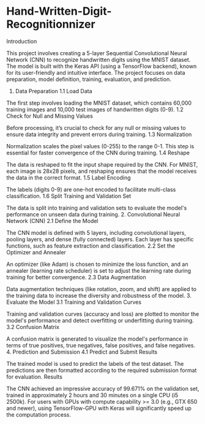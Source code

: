 # Hand-Written-Digit-Recognitionnizer

Introduction

This project involves creating a 5-layer Sequential Convolutional Neural Network (CNN) to recognize handwritten digits using the MNIST dataset. The model is built with the Keras API (using a TensorFlow backend), known for its user-friendly and intuitive interface. The project focuses on data preparation, model definition, training, evaluation, and prediction.
1. Data Preparation
1.1 Load Data

The first step involves loading the MNIST dataset, which contains 60,000 training images and 10,000 test images of handwritten digits (0-9).
1.2 Check for Null and Missing Values

Before processing, it’s crucial to check for any null or missing values to ensure data integrity and prevent errors during training.
1.3 Normalization

Normalization scales the pixel values (0-255) to the range 0-1. This step is essential for faster convergence of the CNN during training.
1.4 Reshape

The data is reshaped to fit the input shape required by the CNN. For MNIST, each image is 28x28 pixels, and reshaping ensures that the model receives the data in the correct format.
1.5 Label Encoding

The labels (digits 0-9) are one-hot encoded to facilitate multi-class classification.
1.6 Split Training and Validation Set

The data is split into training and validation sets to evaluate the model's performance on unseen data during training.
2. Convolutional Neural Network (CNN)
2.1 Define the Model

The CNN model is defined with 5 layers, including convolutional layers, pooling layers, and dense (fully connected) layers. Each layer has specific functions, such as feature extraction and classification.
2.2 Set the Optimizer and Annealer

An optimizer (like Adam) is chosen to minimize the loss function, and an annealer (learning rate scheduler) is set to adjust the learning rate during training for better convergence.
2.3 Data Augmentation

Data augmentation techniques (like rotation, zoom, and shift) are applied to the training data to increase the diversity and robustness of the model.
3. Evaluate the Model
3.1 Training and Validation Curves

Training and validation curves (accuracy and loss) are plotted to monitor the model's performance and detect overfitting or underfitting during training.
3.2 Confusion Matrix

A confusion matrix is generated to visualize the model's performance in terms of true positives, true negatives, false positives, and false negatives.
4. Prediction and Submission
4.1 Predict and Submit Results

The trained model is used to predict the labels of the test dataset. The predictions are then formatted according to the required submission format for evaluation.
Results

The CNN achieved an impressive accuracy of 99.671% on the validation set, trained in approximately 2 hours and 30 minutes on a single CPU (i5 2500k). For users with GPUs with compute capability >= 3.0 (e.g., GTX 650 and newer), using TensorFlow-GPU with Keras will significantly speed up the computation process.
